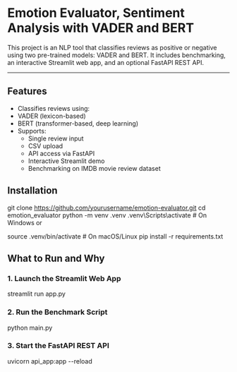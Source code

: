 # Emotion Evaluator, Sentiment Analysis with VADER and BERT

This project is an NLP tool that classifies reviews as positive or negative using two pre-trained models: VADER and BERT. It includes benchmarking, an interactive Streamlit web app, and an optional FastAPI REST API.

---

##  Features

  - Classifies reviews using:
  - VADER (lexicon-based)
  - BERT (transformer-based, deep learning)
- Supports:
  - Single review input
  - CSV upload
  - API access via FastAPI
  -  Interactive Streamlit demo
  -  Benchmarking on IMDB movie review dataset


## Installation


git clone https://github.com/yourusername/emotion-evaluator.git
cd emotion_evaluator
python -m venv .venv
.venv\Scripts\activate # On Windows or 

source .venv/bin/activate   # On macOS/Linux
pip install -r requirements.txt

##  What to Run and Why

### 1. **Launch the Streamlit Web App**
streamlit run app.py

### 2.  **Run the Benchmark Script**
python main.py

### 3.  **Start the FastAPI REST API**
uvicorn api_app:app --reload




